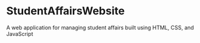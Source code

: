 # StudentAffairsWebsite
A web application for managing student affairs built using HTML, CSS, and JavaScript
